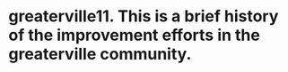 # greaterville11. This is a brief history of the improvement efforts in the greaterville community.
